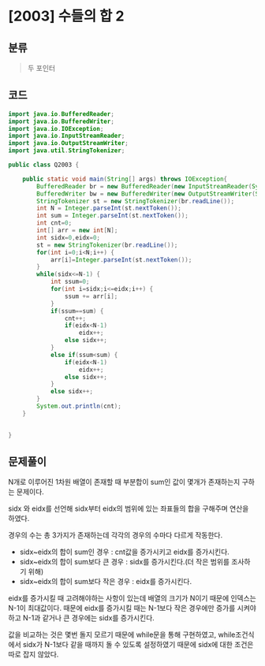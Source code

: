 # [2003] 수들의 합 2

## 분류
> 두 포인터

## 코드
```java
import java.io.BufferedReader;
import java.io.BufferedWriter;
import java.io.IOException;
import java.io.InputStreamReader;
import java.io.OutputStreamWriter;
import java.util.StringTokenizer;

public class Q2003 {

	public static void main(String[] args) throws IOException{
		BufferedReader br = new BufferedReader(new InputStreamReader(System.in));
		BufferedWriter bw = new BufferedWriter(new OutputStreamWriter(System.out));
		StringTokenizer st = new StringTokenizer(br.readLine());
		int N = Integer.parseInt(st.nextToken());
		int sum = Integer.parseInt(st.nextToken());
		int cnt=0;
		int[] arr = new int[N];
		int sidx=0,eidx=0;
		st = new StringTokenizer(br.readLine());
		for(int i=0;i<N;i++) {
			arr[i]=Integer.parseInt(st.nextToken());
		}
		while(sidx<=N-1) {
			int ssum=0;
			for(int i=sidx;i<=eidx;i++) {
				ssum += arr[i];
			}
			if(ssum==sum) {
				cnt++;
				if(eidx<N-1)
					eidx++;
				else sidx++;
			}
			else if(ssum<sum) {
				if(eidx<N-1)
					eidx++;
				else sidx++;
			}
			else sidx++;
		}
		System.out.println(cnt);
	}
	

}

```

## 문제풀이

N개로 이루어진 1차원 배열이 존재할 때 부분합이 sum인 값이 몇개가 존재하는지 구하는 문제이다.

sidx 와 eidx를 선언해 sidx부터 eidx의 범위에 있는 좌표들의 합을 구해주며 연산을 하였다.

경우의 수는 총 3가지가 존재하는데 각각의 경우의 수마다 다르게 작동한다.

- sidx~eidx의 합이 sum인 경우 :  cnt값을 증가시키고 eidx를 증가시킨다.
- sidx~eidx의 합이 sum보다 큰 경우 :  sidx를 증가시킨다.(더 작은 범위를 조사하기 위해)
- sidx~eidx의 합이 sum보다 작은 경우 : eidx를 증가시킨다.

eidx를 증가시킬 때 고려해야하는 사항이 있는데 배열의 크기가 N이기 때문에 인덱스는 N-1이 최대값이다. 때문에 eidx를 증가시킬 때는 N-1보다 작은 경우에만 증가를 시켜야하고 N-1과 같거나 큰 경우에는 sidx를 증가시킨다.

값을 비교하는 것은 몇번 돌지 모르기 때문에 while문을 통해 구현하였고, while조건식에서 sidx가 N-1보다 같을 때까지 돌 수 있도록 설정하였기 때문에 sidx에 대한 조건은 따로 잡지 않았다.
